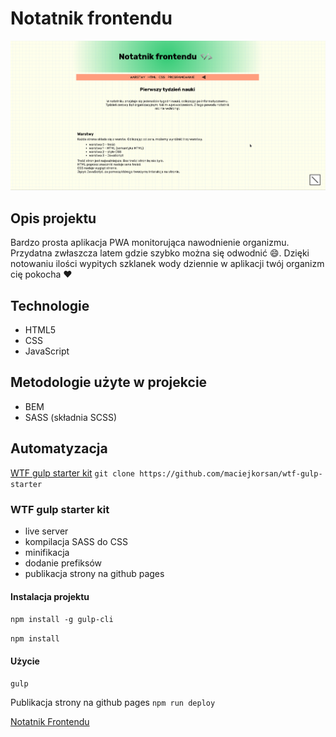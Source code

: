 # Notatnik frontendu
![screenshot project](gh/screenshot.png)
## Opis projektu
Bardzo prosta aplikacja PWA monitorująca nawodnienie organizmu. Przydatna zwłaszcza latem gdzie szybko można się odwodnić :smile:. Dzięki notowaniu ilości wypitych szklanek wody dziennie w aplikacji twój organizm cię pokocha :heart:
## Technologie
- HTML5
- CSS
- JavaScript
## Metodologie użyte w projekcie
- BEM
- SASS (składnia SCSS)
## Automatyzacja
[WTF gulp starter kit](https://github.com/maciejkorsan/wtf-gulp-starter)
`git clone https://github.com/maciejkorsan/wtf-gulp-starter`
### WTF gulp starter kit
- live server
- kompilacja SASS do CSS
- minifikacja
- dodanie prefiksów
- publikacja strony na github pages
#### Instalacja projektu

`npm install -g gulp-cli`

`npm install`

#### Użycie

`gulp`

Publikacja strony na github pages `npm run deploy`

[Notatnik Frontendu](https://andrzej-jablonski-project.github.io/Notatnik-frontendu/index.html)
